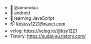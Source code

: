 - 👋 @amonduu
- 👀 android
- 🌱 learning JavaScript
- 📫 kbsksy1221@naver.com
- velog: https://velog.io/@ksy1221
- Tistory: https://sudal-su.tistory.com/
